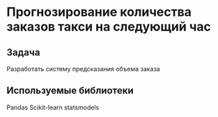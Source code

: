 # Прогнозирование количества заказов такси на следующий час

## Задача

Разработать систему предсказания объема заказа

## Используемые библиотеки

Pandas Scikit-learn statsmodels